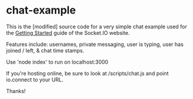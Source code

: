 # chat-example

This is the [modified] source code for a very simple chat example used for
the [Getting Started](http://socket.io/get-started/chat/) guide
of the Socket.IO website.

Features include:
    usernames,
    private messaging,
    user is typing,
    user has joined / left,
    & chat time stamps.

Use 'node index' to run on localhost:3000

If you're hosting online,
be sure to look at /scripts/chat.js and point io.connect to your URL.

Thanks!